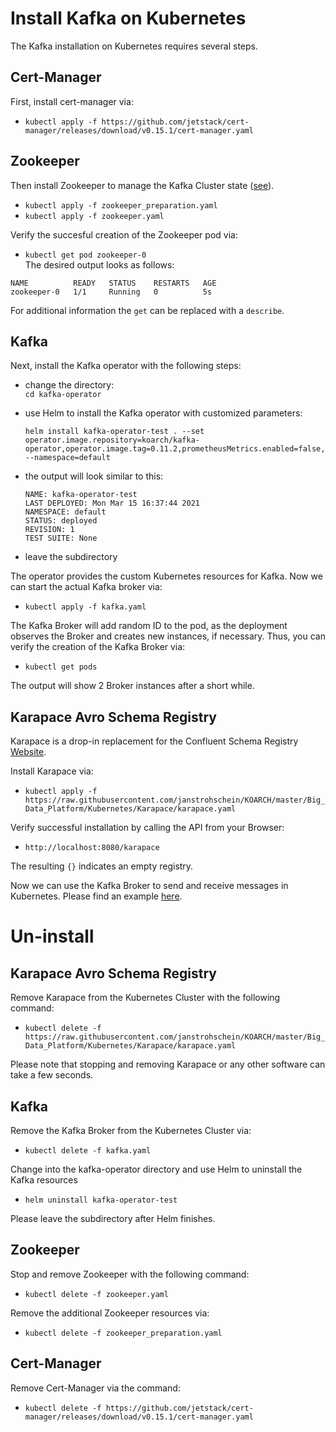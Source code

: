# Install Kafka on Kubernetes
The Kafka installation on Kubernetes requires several steps.

## Cert-Manager
First, install cert-manager via:
- `kubectl apply -f https://github.com/jetstack/cert-manager/releases/download/v0.15.1/cert-manager.yaml`

## Zookeeper
Then install Zookeeper to manage the Kafka Cluster state ([see](https://github.com/pravega/zookeeper-operator)).

- `kubectl apply -f zookeeper_preparation.yaml`
- `kubectl apply -f zookeeper.yaml`

Verify the succesful creation of the Zookeeper pod via:
- `kubectl get pod zookeeper-0`  
The desired output looks as follows: 
```
NAME          READY   STATUS    RESTARTS   AGE
zookeeper-0   1/1     Running   0          5s
```
For additional information the `get` can be replaced with a `describe`.

## Kafka
Next, install the Kafka operator with the following steps:
- change the directory:  
	`cd kafka-operator`
- use Helm to install the Kafka operator with customized parameters:
	```
	helm install kafka-operator-test . --set operator.image.repository=koarch/kafka-operator,operator.image.tag=0.11.2,prometheusMetrics.enabled=false,prometheusMetrics.authProxy.enabled=false,rbac.enabled=true,alertManager.enable=false --namespace=default
	```

- the output will look similar to this:  
  ```
  NAME: kafka-operator-test
  LAST DEPLOYED: Mon Mar 15 16:37:44 2021
  NAMESPACE: default
  STATUS: deployed
  REVISION: 1
  TEST SUITE: None
  ```

- leave the subdirectory

The operator provides the custom Kubernetes resources for Kafka.
Now we can start the actual Kafka broker via:  
- `kubectl apply -f kafka.yaml`

The Kafka Broker will add random ID to the pod, as the deployment observes the Broker and creates new instances, if necessary. Thus, you can verify the creation of the Kafka Broker via: 
- `kubectl get pods`

The output will show 2 Broker instances after a short while.

## Karapace Avro Schema Registry 
Karapace is a drop-in replacement for the Confluent Schema Registry [Website](https://github.com/aiven/karapace).


Install Karapace via:  
- `kubectl apply -f https://raw.githubusercontent.com/janstrohschein/KOARCH/master/Big_Data_Platform/Kubernetes/Karapace/karapace.yaml`

Verify successful installation by calling the API from your Browser:
- `http://localhost:8080/karapace`

The resulting `{}` indicates an empty registry.

Now we can use the Kafka Broker to send and receive messages in Kubernetes. Please find an example [here](Big_Data_Platform/Kubernetes/Kafka_Client/Confluent_Kafka_Python/readme.md).



# Un-install

## Karapace Avro Schema Registry
Remove Karapace from the Kubernetes Cluster with the following command: 
- `kubectl delete -f https://raw.githubusercontent.com/janstrohschein/KOARCH/master/Big_Data_Platform/Kubernetes/Karapace/karapace.yaml`  

Please note that stopping and removing Karapace or any other software can take a few seconds.


## Kafka
Remove the Kafka Broker from the Kubernetes Cluster via:  
- `kubectl delete -f kafka.yaml`  

Change into the kafka-operator directory and use Helm to uninstall the Kafka resources 
- `helm uninstall kafka-operator-test`  

Please leave the subdirectory after Helm finishes.
## Zookeeper
Stop and remove Zookeeper with the following command:
- `kubectl delete -f zookeeper.yaml`

Remove the additional Zookeeper resources via:
- `kubectl delete -f zookeeper_preparation.yaml`


## Cert-Manager
Remove Cert-Manager via the command:
- `kubectl delete -f https://github.com/jetstack/cert-manager/releases/download/v0.15.1/cert-manager.yaml`
